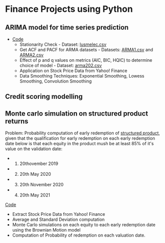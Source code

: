 # Finance Projects using Python


## ARIMA model for time series prediction
- [Code](https://github.com/KathyrnC/Finance-Projects/blob/main/ARIMA%20Model%20for%20Time%20Series%20Analysis%20and%20Prediction.ipynb)
  - Stationarity Check - Dataset: [lusmelec.csv](https://github.com/KathyrnC/Finance-Projects/blob/main/lusmelec.csv)
  - Get ACF and PACF for ARMA datasets
        - Datasets: [ARMA1.csv](https://github.com/KathyrnC/Finance-Projects/blob/main/ARMA1.csv) and [ARMA2.csv](https://github.com/KathyrnC/Finance-Projects/blob/main/ARMA2.csv)
  - Effect of p and q values on metrics (AIC, BIC, HQIC) to determine choice of model - Dataset: [arma202.csv](https://github.com/KathyrnC/Finance-Projects/blob/main/arma202.csv)
  - Application on Stock Price Data from Yahoo! Finance
  - Data Smoothing Techniques: Exponential Smoothing, Lowess Smoothing, Convolution Smoothing

## Credit scoring modelling

## Monte carlo simulation on structured product returns
Problem: Probability computation of early redemption of [structured product](https://drive.google.com/file/d/1kQvQsjlCOoIERHARx8cNbGTJACO9IJRN/view), given that the qualification for early redemption on each early redemption date below is that each equity in the product mush be at least 85% of it's value on the validation date:
  - 1. 20thovember 2019
  - 2. 20th May 2020
  - 3. 20th November 2020
  - 4. 20th May 2021

[Code](https://github.com/KathyrnC/Finance-Projects/blob/main/Monte%20Carlo%20Simulation%20on%20Structured%20Products.ipynb)
- Extract Stock Price Data from Yahoo! Finance
- Average and Standard Deviation computation
- Monte Carlo simulations on each equity to each early redemption date using the Brownian Motion model
- Computation of Probability of redemption on each valuation date.


